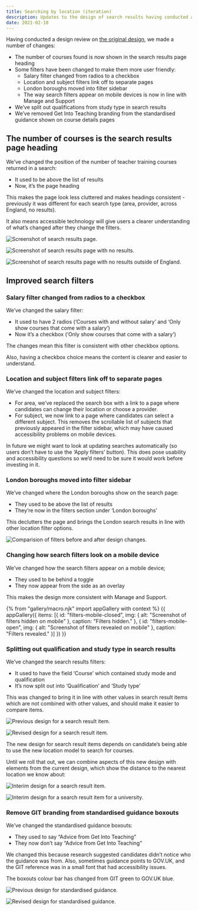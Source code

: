 ```yaml
---
title: Searching by location (iteration)
description: Updates to the design of search results having conducted a design review.
date: 2021-02-10
---
```


Having conducted a design review on [the original design](/find-teacher-training/searching-by-location), we made a number of changes:

* The number of courses found is now shown in the search results page heading
* Some filters have been changed to make them more user friendly:
  * Salary filter changed from radios to a checkbox
  * Location and subject filters link off to separate pages
  * London boroughs moved into filter sidebar
  * The way search filters appear on mobile devices is now in line with Manage and Support
* We’ve split out qualifications from study type in search results
* We’ve removed Get Into Teaching branding from the standardised guidance shown on course details pages

## The number of courses is the search results page heading

We’ve changed the position of the number of teacher training courses returned in a search:

* It used to be above the list of results
* Now, it’s the page heading

This makes the page look less cluttered and makes headings consistent - previously it was different for each search type (area, provider, across England, no results).

It also means accessible technology will give users a clearer understanding of what’s changed after they change the filters.

![Screenshot of search results page.](teacher-training-courses.png "Teacher training courses")

![Screenshot of search results page with no results.](teacher-training-courses-none.png "Teacher training courses - no courses found")

![Screenshot of search results page with no results outside of England.](teacher-training-courses-scotland.png "Teacher training courses (location lies outside of England)")

## Improved search filters

### Salary filter changed from radios to a checkbox

We’ve changed the salary filter:

* It used to have 2 radios (‘Courses with and without salary’ and ‘Only show courses that come with a salary’)
* Now it’s a checkbox (‘Only show courses that come with a salary’)

The changes mean this filter is consistent with other checkbox options.

Also, having a checkbox choice means the content is clearer and easier to understand.

### Location and subject filters link off to separate pages

We’ve changed the location and subject filters:

* For area, we’ve replaced the search box with a link to a page where candidates can change their location or choose a provider.
* For subject, we now link to a page where candidates can select a different subject. This removes the scrollable list of subjects that previously appeared in the filter sidebar, which may have caused accessibility problems on mobile devices.

In future we might want to look at updating searches automatically (so users don’t have to use the ‘Apply filters’ button). This does pose usability and accessibility questions so we’d need to be sure it would work before investing in it.

### London boroughs moved into filter sidebar

We’ve changed where the London boroughs show on the search page:

* They used to be above the list of results
* They’re now in the filters section under ‘London boroughs’

This declutters the page and brings the London search results in line with other location filter options.

![Comparision of filters before and after design changes.](filters.png "Filters before changes (left) and the revised design (right).")

### Changing how search filters look on a mobile device

We’ve changed how the search filters appear on a mobile device;

* They used to be behind a toggle
* They now appear from the side as an overlay

This makes the design more consistent with Manage and Support.

{% from "gallery/macro.njk" import appGallery with context %}
{{ appGallery({
  items: [{
    id: "filters-mobile-closed",
    img: {
      alt: "Screenshot of filters hidden on mobile"
    },
    caption: "Filters hidden."
  }, {
    id: "filters-mobile-open",
    img: {
      alt: "Screenshot of filters revealed on mobile"
    },
    caption: "Filters revealed."
  }]
}) }}

### Splitting out qualification and study type in search results

We’ve changed the search results filters:

* It used to have the field ‘Course’ which contained study mode and qualification
* It’s now split out into ‘Qualification’ and ‘Study type’

This was changed to bring it in line with other values in search result items which are not combined with other values, and should make it easier to compare items.

![Previous design for a search result item.](result-item-before.png "Previous design for a search result item")

![Revised design for a search result item.](result-item-after.png "Revised design for a search result item")

The new design for search result items depends on candidate’s being able to use the new location model to search for courses.

Until we roll that out, we can combine aspects of this new design with elements from the current design, which show the distance to the nearest location we know about:

![Interim design for a search result item.](result-item-interim-scitt.png "Interim design for a search result item. Alongside the list of travel areas the course offers placements in, we continue to show the distance to the nearest location, but we no longer show the address.")

![Interim design for a search result item for a university.](result-item-interim-hei.png "Interim design for a search result item for a university. Alongside the travel area the university is located within, we continue to show the distance to the main campus and the note that explains that only some time will be spent at that location.")

### Remove GIT branding from standardised guidance boxouts

We’ve changed the standardised guidance boxouts:

* They used to say “Advice from Get Into Teaching”
* They now don’t say “Advice from Get Into Teaching”

We changed this because research suggested candidates didn’t notice who the guidance was from. Also, sometimes guidance points to GOV.UK, and the GIT reference was in a small font that had accessibility issues.

The boxouts colour bar has changed from GIT green to GOV.UK blue.

![Previous design for standardised guidance.](/find-teacher-training/searching-by-location/standardised-guidance-school-placements.png "Previous design for standardised guidance")

![Revised design for standardised guidance.](standardised-guidance.png "Revised design for standardised guidance")
